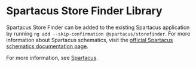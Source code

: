 # Spartacus Store Finder Library

Spartacus Store Finder can be added to the existing Spartacus application by running `ng add --skip-confirmation @spartacus/storefinder`. For more information about Spartacus schematics, visit the [official Spartacus schematics documentation page](https://sap.github.io/spartacus-docs/schematics/).

For more information, see [Spartacus](https://github.com/SAP/spartacus).
